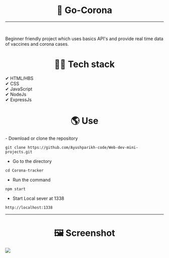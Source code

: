 <h1 align="center"> 🌵 Go-Corona</h1>
<hr>
<br>
<p>Beginner friendly project which uses basics API's and provide real time data of vaccines and corona cases.
<h1 align="center">👩‍💻 Tech stack</h1>
✔ HTML/HBS <br>
✔ CSS <br>
✔ JavaScript <br>
✔ NodeJs <br>
✔ ExpressJs <br>
<h1 align="center"> 🌎 Use</h1>
- Download or clone the repository

```
git clone https://github.com/Ayushparikh-code/Web-dev-mini-projects.git
```

- Go to the directory
```
cd Corona-tracker
```

- Run the command
```
npm start
```
- Start Local sever at 1338
```
http://localhost:1338
```
<hr>
</p>
<h1 align="center">🖼 Screenshot</h1>
<img align="center" src="https://user-images.githubusercontent.com/77394228/125890843-a430b246-67bc-4ec2-9fee-f7513f8df3ee.png"/>


